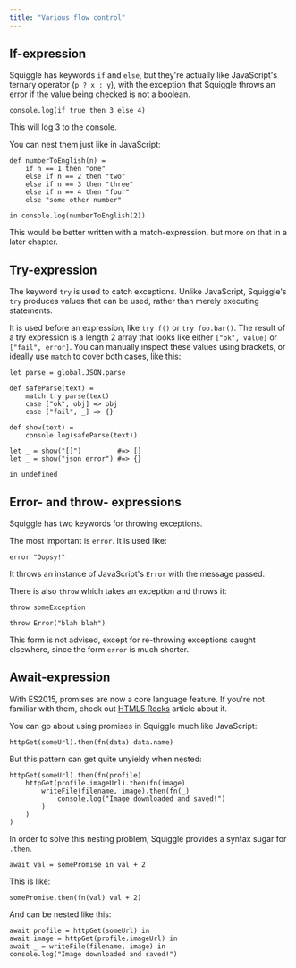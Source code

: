```yaml
---
title: "Various flow control"
---
```


## If-expression

Squiggle has keywords `if` and `else`, but they're actually like JavaScript's
ternary operator (`p ? x : y`), with the exception that Squiggle throws an error
if the value being checked is not a boolean.

```squiggle
console.log(if true then 3 else 4)
```

This will log 3 to the console.

You can nest them just like in JavaScript:

```squiggle
def numberToEnglish(n) =
    if n == 1 then "one"
    else if n == 2 then "two"
    else if n == 3 then "three"
    else if n == 4 then "four"
    else "some other number"

in console.log(numberToEnglish(2))
```

This would be better written with a match-expression, but more on that in a
later chapter.

## Try-expression

The keyword `try` is used to catch exceptions. Unlike JavaScript, Squiggle's
`try` produces values that can be used, rather than merely executing statements.

It is used before an expression, like `try f()` or `try foo.bar()`. The result
of a try expression is a length 2 array that looks like either `["ok", value]`
or `["fail", error]`. You can manually inspect these values using brackets, or ideally use `match` to cover both cases, like this:

```squiggle
let parse = global.JSON.parse

def safeParse(text) =
    match try parse(text)
    case ["ok", obj] => obj
    case ["fail", _] => {}

def show(text) =
    console.log(safeParse(text))

let _ = show("[]")         #=> []
let _ = show("json error") #=> {}

in undefined
```

## Error- and throw- expressions

Squiggle has two keywords for throwing exceptions.

The most important is `error`. It is used like:

```squiggle
error "Oopsy!"
```

It throws an instance of JavaScript's `Error` with the message passed.

There is also `throw` which takes an exception and throws it:

```squiggle
throw someException

throw Error("blah blah")
```

This form is not advised, except for re-throwing exceptions caught elsewhere,
since the form `error` is much shorter.

## Await-expression

With ES2015, promises are now a core language feature. If you're not familiar
with them, check out [HTML5 Rocks][html5rocks] article about it.

You can go about using promises in Squiggle much like JavaScript:

```squiggle
httpGet(someUrl).then(fn(data) data.name)
```

But this pattern can get quite unyieldy when nested:

```squiggle
httpGet(someUrl).then(fn(profile)
    httpGet(profile.imageUrl).then(fn(image)
        writeFile(filename, image).then(fn(_)
            console.log("Image downloaded and saved!")
        )
    )
)
```

In order to solve this nesting problem, Squiggle provides a syntax sugar for
`.then`.

```squiggle
await val = somePromise in val + 2
```

This is like:

```squiggle
somePromise.then(fn(val) val + 2)
```

And can be nested like this:

```squiggle
await profile = httpGet(someUrl) in
await image = httpGet(profile.imageUrl) in
await _ = writeFile(filename, image) in
console.log("Image downloaded and saved!")
```

[html5rocks]: http://www.html5rocks.com/en/tutorials/es6/promises/
